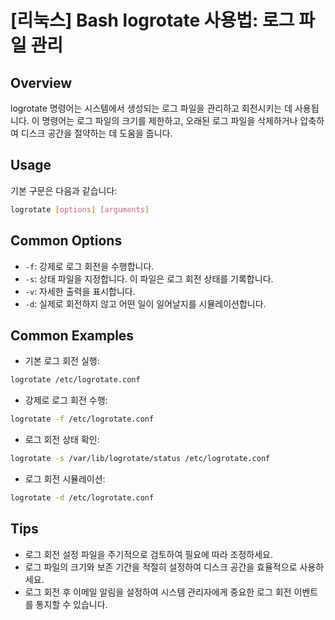 # [리눅스] Bash logrotate 사용법: 로그 파일 관리

## Overview
logrotate 명령어는 시스템에서 생성되는 로그 파일을 관리하고 회전시키는 데 사용됩니다. 이 명령어는 로그 파일의 크기를 제한하고, 오래된 로그 파일을 삭제하거나 압축하여 디스크 공간을 절약하는 데 도움을 줍니다.

## Usage
기본 구문은 다음과 같습니다:
```bash
logrotate [options] [arguments]
```

## Common Options
- `-f`: 강제로 로그 회전을 수행합니다.
- `-s`: 상태 파일을 지정합니다. 이 파일은 로그 회전 상태를 기록합니다.
- `-v`: 자세한 출력을 표시합니다.
- `-d`: 실제로 회전하지 않고 어떤 일이 일어날지를 시뮬레이션합니다.

## Common Examples
- 기본 로그 회전 실행:
```bash
logrotate /etc/logrotate.conf
```

- 강제로 로그 회전 수행:
```bash
logrotate -f /etc/logrotate.conf
```

- 로그 회전 상태 확인:
```bash
logrotate -s /var/lib/logrotate/status /etc/logrotate.conf
```

- 로그 회전 시뮬레이션:
```bash
logrotate -d /etc/logrotate.conf
```

## Tips
- 로그 회전 설정 파일을 주기적으로 검토하여 필요에 따라 조정하세요.
- 로그 파일의 크기와 보존 기간을 적절히 설정하여 디스크 공간을 효율적으로 사용하세요.
- 로그 회전 후 이메일 알림을 설정하여 시스템 관리자에게 중요한 로그 회전 이벤트를 통지할 수 있습니다.